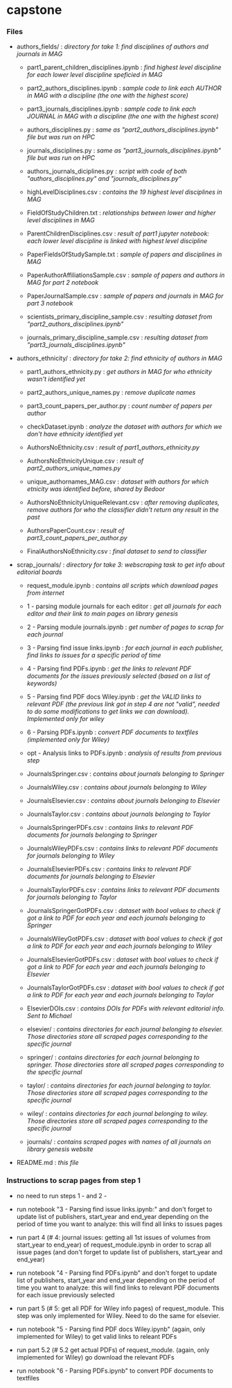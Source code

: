 # capstone

### Files

* authors_fields/ : *directory for take 1: find disciplines of authors and journals in MAG*
    * part1_parent_children_disciplines.ipynb : *find highest level discipline for each lower level discipline speficied in MAG*
    * part2_authors_disciplines.ipynb : *sample code to link each AUTHOR in MAG with a discipline (the one with the highest score)*
    * part3_journals_disciplines.ipynb : *sample code to link each JOURNAL in MAG with a discipline (the one with the highest score)* 

    * authors_disciplines.py : *same as "part2_authors_disciplines.ipynb" file but was run on HPC*
    * journals_disciplines.py : *same as "part3_journals_disciplines.ipynb" file but was run on HPC*
    * authors_journals_diciplines.py : *script with code of both "authors_disciplines.py" and "journals_disciplines.py"* 

    * highLevelDisciplines.csv : *contains the 19 highest level disciplines in MAG*
    * FieldOfStudyChildren.txt : *relationships between lower and higher level disciplines in MAG*
    * ParentChildrenDisciplines.csv : *result of part1 jupyter notebook: each lower level discipline is linked with highest level discipline*
    * PaperFieldsOfStudySample.txt : *sample of papers and disciplines in MAG*
    * PaperAuthorAffiliationsSample.csv : *sample of papers and authors in MAG for part 2 notebook*
    * PaperJournalSample.csv : *sample of papers and journals in MAG for part 3 notebook* 

    * scientists_primary_discipline_sample.csv : *resulting dataset from "part2_authors_disciplines.ipynb"*
    * journals_primary_discipline_sample.csv : *resulting dataset from "part3_journals_disciplines.ipynb"*

* authors_ethnicity/ : *directory for take 2: find ethnicity of authors in MAG*
    * part1_authors_ethnicity.py : *get authors in MAG for who ethnicity wasn't identified yet*
    * part2_authors_unique_names.py : *remove duplicate names*
    * part3_count_papers_per_author.py : *count number of papers per author*

    * checkDataset.ipynb : *analyze the dataset with authors for which we don't have ethnicity identified yet*

    * AuthorsNoEthnicity.csv : *result of part1_authors_ethnicity.py*
    * AuthorsNoEthnicityUnique.csv : *result of part2_authors_unique_names.py*
    * unique_authornames_MAG.csv : *dataset with authors for which etnicity was identified before, shared by Bedoor*
    * AuthorsNoEthnicityUniqueRelevant.csv : *after removing duplicates, remove authors for who the classifier didn't return any result in the past*
    * AuthorsPaperCount.csv : *result of part3_count_papers_per_author.py*
    * FinalAuthorsNoEthnicity.csv : *final dataset to send to classifier*

* scrap_journals/ : *directory for take 3: webscraping task to get info about editorial boards*
    * request_module.ipynb : *contains all scripts which download pages from internet*
    * 1 - parsing module journals for each editor : *get all journals for each editor and their link to main pages on library genesis*
    * 2 - Parsing module journals.ipynb : *get number of pages to scrap for each journal*
    * 3 - Parsing find issue links.ipynb : *for each journal in each publisher, find links to issues for a specific period of time*
    * 4 - Parsing find PDFs.ipynb : *get the links to relevant PDF documents for the issues previously selected (based on a list of keywords)*
    * 5 - Parsing find PDF docs Wiley.ipynb : *get the VALID links to relevant PDF (the previous link got in step 4 are not "valid", needed to do some modifications to get links we can download). Implemented only for wiley*
    * 6 - Parsing PDFs.ipynb : *convert PDF documents to textfiles (implemented only for Wiley)*
    * opt - Analysis links to PDFs.ipynb : *analysis of results from previous step*

    * JournalsSpringer.csv : *contains about journals belonging to Springer*
    * JournalsWiley.csv : *contains about journals belonging to Wiley*
    * JournalsElsevier.csv : *contains about journals belonging to Elsevier*
    * JournalsTaylor.csv : *contains about journals belonging to Taylor*

    * JournalsSpringerPDFs.csv : *contains links to relevant PDF documents for journals belonging to Springer*
    * JournalsWileyPDFs.csv : *contains links to relevant PDF documents for journals belonging to Wiley*
    * JournalsElsevierPDFs.csv : *contains links to relevant PDF documents for  journals belonging to Elsevier*
    * JournalsTaylorPDFs.csv : *contains links to relevant PDF documents for  journals belonging to Taylor*

    * JournalsSpringerGotPDFs.csv : *dataset with bool values to check if got a link to PDF for each year and each journals belonging to Springer*
    * JournalsWileyGotPDFs.csv : *dataset with bool values to check if got a link to PDF for each year and each journals belonging to Wiley*
    * JournalsElsevierGotPDFs.csv : *dataset with bool values to check if got a link to PDF for each year and each journals belonging to Elsevier*
    * JournalsTaylorGotPDFs.csv : *dataset with bool values to check if got a link to PDF for each year and each journals belonging to Taylor*

    * ElsevierDOIs.csv : *contains DOIs for PDFs with relevant editorial info. Sent to Michael*


    * elsevier/ : *contains directories for each journal belonging to elsevier. Those directories store all scraped pages corresponding to the specific journal*
    * springer/ : *contains directories for each journal belonging to springer. Those directories store all scraped pages corresponding to the specific journal*
    * taylor/ : *contains directories for each journal belonging to taylor. Those directories store all scraped pages corresponding to the specific journal*
    * wiley/ : *contains directories for each journal belonging to wiley. Those directories store all scraped pages corresponding to the specific journal*

    * journals/ : *contains scraped pages with names of all journals on library genesis website*


* README.md : *this file*


### Instructions to scrap pages from step 1

* no need to run steps 1 - and 2 - 

* run notebook "3 - Parsing find issue links.ipynb:" and don't forget to update list of publishers, start_year and end_year depending on the period of time you want to analyze: this will find all links to issues pages

* run part 4 (# 4: journal issues: getting all 1st issues of volumes from start_year to end_year) of request_module.ipynb in order to scrap all issue pages (and don't forget to update list of publishers, start_year and end_year)

* run notebook "4 - Parsing find PDFs.ipynb" and don't forget to update list of publishers, start_year and end_year depending on the period of time you want to analyze: this will find links to relevant PDF documents for each issue previously selected

* run part 5 (# 5: get all PDF for Wiley info pages) of request_module. This step was only implemented for Wiley. Need to do the same for elsevier. 

* run notebook "5 - Parsing find PDF docs Wiley.ipynb" (again, only implemented for Wiley) to get valid links to releant PDFs

* run part 5.2 (# 5.2 get actual PDFs) of request_module. (again, only implemented for Wiley) go download the relevant PDFs

* run notebook  "6 - Parsing PDFs.ipynb" to convert PDF documents to textfiles




